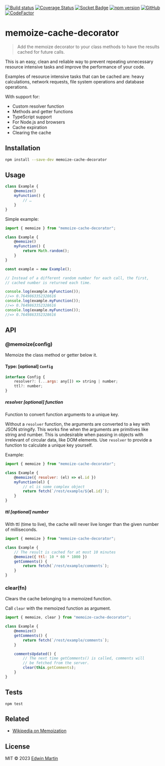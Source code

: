 [![Build status](https://api.travis-ci.com/edwinm/memoize-cache-decorator.svg?branch=master)](https://app.travis-ci.com/github/edwinm/memoize-cache-decorator) [![Coverage Status](https://coveralls.io/repos/github/edwinm/memoize-cache-decorator/badge.svg?branch=master)](https://coveralls.io/github/edwinm/memoize-cache-decorator?branch=master) [![Socket Badge](https://socket.dev/api/badge/npm/package/memoize-cache-decorator)](https://socket.dev/npm/package/memoize-cache-decorator) [![npm version](https://badge.fury.io/js/memoize-cache-decorator.svg)](https://www.npmjs.com/package/memoize-cache-decorator) [![GitHub](https://img.shields.io/github/license/edwinm/memoize-cache-decorator.svg)](https://github.com/edwinm/memoize-cache-decorator/blob/master/LICENSE) [![CodeFactor](https://www.codefactor.io/repository/github/edwinm/memoize-cache-decorator/badge)](https://www.codefactor.io/repository/github/edwinm/memoize-cache-decorator)
# memoize-cache-decorator

> Add the memoize decorator to your class methods to have the results cached
for future calls.

This is an easy, clean and reliable way to prevent repeating unnecessary resource intensive
tasks and improve the performance of your code.

Examples of resource intensive tasks that can be cached are:
heavy calculations, network requests, file system operations and database operations.

With support for:
- Custom resolver function
- Methods and getter functions
- TypeScript support
- For Node.js and browsers
- Cache expiration
- Clearing the cache

## Installation

```bash
npm install --save-dev memoize-cache-decorator
```

## Usage

```js
class Example {
	@memoize()
	myFunction() {
		// …
	}
}
```

Simple example:

```js
import { memoize } from "memoize-cache-decorator";

class Example {
	@memoize()
	myFunction() {
		return Math.random();
	}
}

const example = new Example();

// Instead of a different random number for each call, the first,
// cached number is returned each time.

console.log(example.myFunction());
//=> 0.7649863352328616
console.log(example.myFunction());
//=> 0.7649863352328616
console.log(example.myFunction());
//=> 0.7649863352328616
```

## API

### @memoize(config)

Memoize the class method or getter below it.

#### Type: \[optional\] `Config`

```js
interface Config {
	resolver?: (...args: any[]) => string | number;
	ttl?: number;
}
```

##### resolver \[optional\] function

Function to convert function arguments to a unique key.

Without a `resolver` function, the arguments are converted to a key with JSON stringify.
This works fine when the arguments are primitives like string and number.
This is undesirable when passing in objects with irrelevant of circular data, like DOM elements.
Use `resolver` to provide a function to calculate a unique key yourself.

Example:

```js
import { memoize } from "memoize-cache-decorator";

class Example {
	@memoize({ resolver: (el) => el.id })
	myFunction(el) {
		// el is some complex object
		return fetch(`/rest/example/${el.id}`);
	}
}
```

##### ttl \[optional\] number

With ttl (time to live), the cache will never live longer than
the given number of milliseconds.

```js
import { memoize } from "memoize-cache-decorator";

class Example {
	// The result is cached for at most 10 minutes
	@memoize({ ttl: 10 * 60 * 1000 })
	getComments() {
		return fetch(`/rest/example/comments`);
	}
}
```

### clear(fn)

Clears the cache belonging to a memoized function.

Call `clear` with the memoized function as argument.

```js
import { memoize, clear } from "memoize-cache-decorator";

class Example {
	@memoize()
	getComments() {
		return fetch(`/rest/example/comments`);
	}

	commentsUpdated() {
		// The next time getComments() is called, comments will
		// be fetched from the server.
		clear(this.getComments);
	}
}
```

## Tests

```shell
npm test
```

## Related

- [Wikipedia on Memoization](https://en.wikipedia.org/wiki/Memoization)

## License

MIT © 2023 [Edwin Martin](https://bitstorm.org/)
